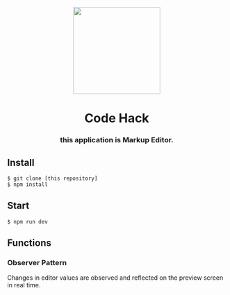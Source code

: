 <div align="center">
  <img src="http://res.cloudinary.com/dzknndz2n/image/upload/v1481536987/icon_512_2x_z8lg4p.png" width="200" alt="">

  <h1>Code Hack</h1>
  <h3>this application is Markup Editor.</h3>
</div>

## Install

```shell
$ git clone [this repository]
$ npm install
```

## Start

```shell
$ npm run dev
```

## Functions

### Observer Pattern

Changes in editor values ​​are observed and reflected on the preview screen in real time.